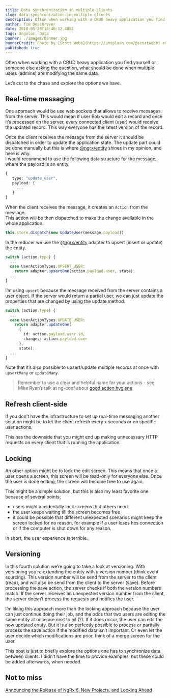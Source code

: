 ```yaml
---
title: Data synchronization in multiple clients
slug: data-synchronization-in-multiple-clients
description: Often when working with a CRUD heavy application you find yourself or someone else asking the question, what should be done when multiple users are using the same screens at the same time.
author: Tim Deschryver
date: 2018-05-28T18:40:12.485Z
tags: Angular, Data
banner: ./images/banner.jpg
bannerCredit: Photo by [Scott Webb](https://unsplash.com/@scottwebb) on [Unsplash](https://unsplash.com)
published: true
---
```


Often when working with a CRUD heavy application you find yourself or someone else asking the question, what should be done when multiple users (admins) are modifying the same data.

Let’s cut to the chase and explore the options we have.

## Real-time messaging

One approach would be use web sockets that allows to receive messages from the server. This would mean if user Bob would edit a record and once it’s processed on the server, every connected client (user) would receive the updated record. This way everyone has the latest version of the record.

Once the client receives the message from the server it should be dispatched in order to update the application state. The update part could be done manually but this is where [@ngrx/entity](https://ngrx.io/guide/entity) shines in my opinion, and here is why.  
I would recommend to use the following data structure for the message, where the payload is an entity.

```ts
{
   type: "update_user",
   payload: {
     ...
   }
}
```

When the client receives the message, it creates an `Action` from the message.  
This action will be then dispatched to make the change available in the whole application.

```ts
this.store.dispatch(new UpdateUser(message.payload))
```

In the reducer we use the [@ngrx/entity](https://www.youtube.com/watch?v=JmnsEvoy-gY) adapter to upsert (insert or update) the entity.

```ts
switch (action.type) {
  ...
  case UserActionTypes.UPSERT_USER:
    return adapter.upsertOne(action.payload.user, state);
  ...
}
```

I’m using `upsert` because the message received from the server contains a user object. If the server would return a partial user, we can just update the properties that are changed by using the update method.

```ts
switch (action.type) {
  ...
  case UserActionTypes.UPDATE_USER:
    return adapter.updateOne(
      {
        id: action.payload.user.id,
        changes: action.payload.user
      },
      state);
  ...
}
```

Note that it’s also possible to upsert/update multiple records at once with `upsertMany` or `updateMany`.

> Remember to use a clear and helpful name for your actions - see Mike Ryan’s talk at ng-conf about [good action hygiene](https://www.youtube.com/watch?v=JmnsEvoy-gY)

## Refresh client-side

If you don’t have the infrastructure to set up real-time messaging another solution might be to let the client refresh every x seconds or on specific user actions.

This has the downside that you might end up making unnecessary HTTP requests on every client that is running the application.

## Locking

An other option might be to lock the edit screen. This means that once a user opens a screen, this screen will be read-only for everyone else. Once the user is done editing, the screen will become free to use again.

This might be a simple solution, but this is also my least favorite one because of several points:

- users might accidentally lock screens that others need
- the user keeps waiting till the screen becomes free
- it could be possible that different unexpected scenarios might keep the screen locked for no reason, for example if a user loses hes connection or if the computer is shut down for any reason.

In short, the user experience is terrible.

## Versioning

In this fourth solution we’re going to take a look at versioning. With versioning you’re extending the entity with a version number (think event sourcing). This version number will be send from the server to the client (read), and will also be send from the client to the server (save). Before processing the save action, the server checks if both the version numbers match. If the server receives an unexpected version number from the client, the server doesn’t process the requests and notifies the user.

I’m liking this approach more than the locking approach because the user can just continue doing their job, and the odds that two users are editing the same entity at once are next to nil (?). If it does occur, the user can edit the now updated entity. But it is also perfectly possible to process or partially process the save action if the modified data isn’t important. Or even let the user decide which modifications are prior, think of a merge screen for the user.

This post is just to briefly explore the options one has to synchronize data between clients. I didn’t have the time to provide examples, but these could be added afterwards, when needed.

## Not to miss

[Announcing the Release of NgRx 6, New Projects, and Looking Ahead](https://medium.com/ngrx/announcing-the-release-of-ngrx-6-new-projects-and-looking-ahead-5fc30bed260b)
